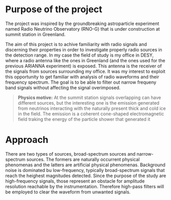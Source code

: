 # Purpose of the project

The project was inspired by the groundbreaking astroparticle experiment named Radio Neutrino Observatory (RNO-G) that is under construction at summit station in Greenland. 

The aim of this project is to achive familiarity with radio signals and discerning their properties in order to investigate properly radio sources in the detection range. In my case the field of study is my office in DESY, where a radio antenna like the ones in Greenland (and the ones used for the previous ARIANNA experiment) is exposed.
This antenna is the receiver of the signals from sources surrounding my office. It was my interest to exploit this opportunity to get familiar with analysis of radio waveforms and their frequency spectrum. The goal is to be able to filter out narrow frequeny band signals without affecting the signal overimposed. 

> **Physics motive:** At the summit station signals overlapping can have different sources, but the interesting one is the emission generated from neutrinos interacting with the naturally present thick and cold ice in the field. The emission is a coherent cone-shaped electromagnetic field traking the energy of the particle shower that generated it

# Approach
There are two types of sources, broad-spectrum sources and narrow-spectrum sources. The formers are naturally occurrent physical phenomenas and the latters are artificial physical phenomenas. Background noise is dominated bu low-frequency, typically broad-spectrum signals that reach the heighest magnitudes detected.
Since the purpose of the study are high-frequency signals, those represent an obstacle for amplitude resolution reachable by the instrumentation. Therefore high-pass filters will be employed to clear the waveform from unwanted signals.
